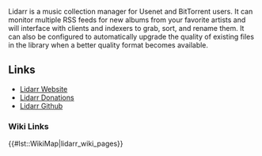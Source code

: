 Lidarr is a music collection manager for Usenet and BitTorrent users. It
can monitor multiple RSS feeds for new albums from your favorite artists
and will interface with clients and indexers to grab, sort, and rename
them. It can also be configured to automatically upgrade the quality of
existing files in the library when a better quality format becomes
available.

## Links

  - [Lidarr Website](https://lidarr.audio/)
  - [Lidarr Donations](https://opencollective.com/lidarr)
  - [Lidarr Github](https://github.com/Lidarr/Lidarr)

### Wiki Links

{{\#lst::WikiMap|lidarr\_wiki\_pages}}
